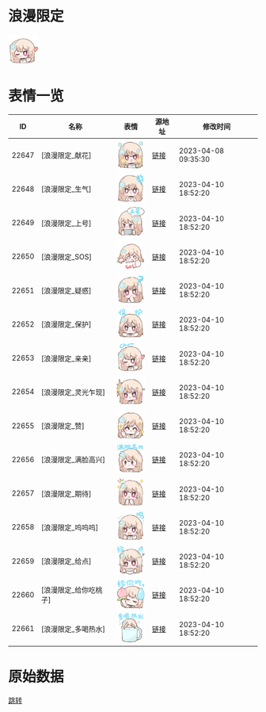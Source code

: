 # 浪漫限定

<img src="./cover.png" height="60" alt="cover" />

# 表情一览

|ID|名称|表情|源地址|修改时间|
|----|----|----|----|----|
|22647|[浪漫限定_献花]|<img src="./pic/022647_%5B浪漫限定_献花%5D.png" height="60" alt="献花"/>|[链接](https://i0.hdslb.com/bfs/garb/531c9384fdce0a14a5020bc4f3679f705737ec5f.png)|2023-04-08 09:35:30|
|22648|[浪漫限定_生气]|<img src="./pic/022648_%5B浪漫限定_生气%5D.png" height="60" alt="生气"/>|[链接](https://i0.hdslb.com/bfs/garb/9abeb97038b8b30282050994fa8d6f2978b61b6f.png)|2023-04-10 18:52:20|
|22649|[浪漫限定_上号]|<img src="./pic/022649_%5B浪漫限定_上号%5D.png" height="60" alt="上号"/>|[链接](https://i0.hdslb.com/bfs/garb/c96ea7ba3afc9ea7bd52b8c64f08368698be7de2.png)|2023-04-10 18:52:20|
|22650|[浪漫限定_SOS]|<img src="./pic/022650_%5B浪漫限定_SOS%5D.png" height="60" alt="SOS"/>|[链接](https://i0.hdslb.com/bfs/garb/5d78e73d65e00dc58c29eee36c3911eeeba0d5d0.png)|2023-04-10 18:52:20|
|22651|[浪漫限定_疑惑]|<img src="./pic/022651_%5B浪漫限定_疑惑%5D.png" height="60" alt="疑惑"/>|[链接](https://i0.hdslb.com/bfs/garb/dc2e5764cba122855032d05a7d4da9e5ebf0ddff.png)|2023-04-10 18:52:20|
|22652|[浪漫限定_保护]|<img src="./pic/022652_%5B浪漫限定_保护%5D.png" height="60" alt="保护"/>|[链接](https://i0.hdslb.com/bfs/garb/b848773019d55c25c54e7efb6ad2c2fb847ff15e.png)|2023-04-10 18:52:20|
|22653|[浪漫限定_亲亲]|<img src="./pic/022653_%5B浪漫限定_亲亲%5D.png" height="60" alt="亲亲"/>|[链接](https://i0.hdslb.com/bfs/garb/ea91c4b71a5ecc7304e1ba7d671dc681c88a38fa.png)|2023-04-10 18:52:20|
|22654|[浪漫限定_灵光乍现]|<img src="./pic/022654_%5B浪漫限定_灵光乍现%5D.png" height="60" alt="灵光乍现"/>|[链接](https://i0.hdslb.com/bfs/garb/565fd49425bf0cf035d60c520d202f98d6bbfb5c.png)|2023-04-10 18:52:20|
|22655|[浪漫限定_赞]|<img src="./pic/022655_%5B浪漫限定_赞%5D.png" height="60" alt="赞"/>|[链接](https://i0.hdslb.com/bfs/garb/5d904a3a75f0d2b4069c3c0f2b300c5974b83e34.png)|2023-04-10 18:52:20|
|22656|[浪漫限定_满脸高兴]|<img src="./pic/022656_%5B浪漫限定_满脸高兴%5D.png" height="60" alt="满脸高兴"/>|[链接](https://i0.hdslb.com/bfs/garb/f94b6adc1814343a94c5cf8f78cc1a6c83e4edb6.png)|2023-04-10 18:52:20|
|22657|[浪漫限定_期待]|<img src="./pic/022657_%5B浪漫限定_期待%5D.png" height="60" alt="期待"/>|[链接](https://i0.hdslb.com/bfs/garb/0e79f2a62f9034760bf2f9528cf3f7d74f7034ea.png)|2023-04-10 18:52:20|
|22658|[浪漫限定_呜呜呜]|<img src="./pic/022658_%5B浪漫限定_呜呜呜%5D.png" height="60" alt="呜呜呜"/>|[链接](https://i0.hdslb.com/bfs/garb/7f77480efd37201622b92da432d90558a0cc560c.png)|2023-04-10 18:52:20|
|22659|[浪漫限定_给点]|<img src="./pic/022659_%5B浪漫限定_给点%5D.png" height="60" alt="给点"/>|[链接](https://i0.hdslb.com/bfs/garb/60d624f1a9f01688295c97052fcc4b74dea95c1b.png)|2023-04-10 18:52:20|
|22660|[浪漫限定_给你吃桃子]|<img src="./pic/022660_%5B浪漫限定_给你吃桃子%5D.png" height="60" alt="给你吃桃子"/>|[链接](https://i0.hdslb.com/bfs/garb/4e03b3947acdaf7a08c67d0bfc686d2e52391ec3.png)|2023-04-10 18:52:20|
|22661|[浪漫限定_多喝热水]|<img src="./pic/022661_%5B浪漫限定_多喝热水%5D.png" height="60" alt="多喝热水"/>|[链接](https://i0.hdslb.com/bfs/garb/a71200d61d5882e93251d531cd266b8f95617aca.png)|2023-04-10 18:52:20|

# 原始数据

[跳转](./raw.json)

